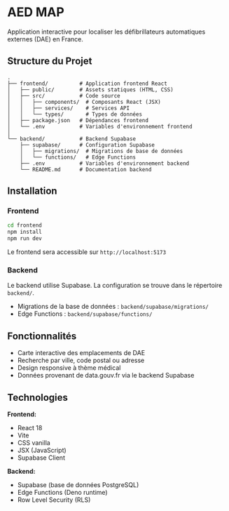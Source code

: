 # AED MAP

Application interactive pour localiser les défibrillateurs automatiques externes (DAE) en France.

## Structure du Projet

```
.
├── frontend/          # Application frontend React
│   ├── public/        # Assets statiques (HTML, CSS)
│   ├── src/           # Code source
│   │   ├── components/  # Composants React (JSX)
│   │   ├── services/    # Services API
│   │   └── types/       # Types de données
│   ├── package.json   # Dépendances frontend
│   └── .env           # Variables d'environnement frontend
│
└── backend/           # Backend Supabase
    ├── supabase/      # Configuration Supabase
    │   ├── migrations/  # Migrations de base de données
    │   └── functions/   # Edge Functions
    ├── .env           # Variables d'environnement backend
    └── README.md      # Documentation backend
```

## Installation

### Frontend

```bash
cd frontend
npm install
npm run dev
```

Le frontend sera accessible sur `http://localhost:5173`

### Backend

Le backend utilise Supabase. La configuration se trouve dans le répertoire `backend/`.

- Migrations de la base de données : `backend/supabase/migrations/`
- Edge Functions : `backend/supabase/functions/`

## Fonctionnalités

- Carte interactive des emplacements de DAE
- Recherche par ville, code postal ou adresse
- Design responsive à thème médical
- Données provenant de data.gouv.fr via le backend Supabase

## Technologies

**Frontend:**
- React 18
- Vite
- CSS vanilla
- JSX (JavaScript)
- Supabase Client

**Backend:**
- Supabase (base de données PostgreSQL)
- Edge Functions (Deno runtime)
- Row Level Security (RLS)
